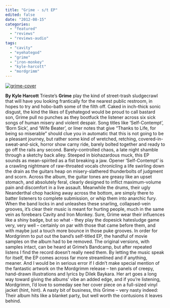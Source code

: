 ```yaml
---
title: "Grime - s/t EP"
edited: false
date: "2012-08-15"
categories:
  - "featured"
  - "reviews"
  - "reviews-audio"
tags:
  - "cavity"
  - "eyehategod"
  - "grime"
  - "iron-monkey"
  - "kyle-harcott"
  - "mordgrimm"
---
```


[![](http://www.hellbound.ca/wp-content/uploads/2012/08/grime-cover.jpg "grime-cover")](http://www.hellbound.ca/2012/08/grime-st-ep/grime-cover/)

**By Kyle Harcott** Trieste’s **Grime** play the kind of street-trash sludgecrawl that will have you looking frantically for the nearest public restroom, in hopes to try and hobo-bath some of the filth off. Caked in inch-thick sonic disgust, the kind the likes of Eyehategod would be proud to call bastard son, Grime pull no punches as they bootfuck the listener across six sick songs of human misery and violent despair. Song titles like ‘Self-Contempt’, ‘Born Sick’, and ‘Wife Beater’, or liner notes that give “Thanks to Life, for being so miserable” should clue you in automatic that this is not going to be a pleasant journey, but rather some kind of wretched, retching, covered-in-sweat-and-sick, horror show carny ride, barely bolted together and ready to go off the rails any second. Barely-controlled chaos, a late night shamble through a sketchy back alley. Steeped in biohazardous muck, this EP sounds as mean-spirited as a fist breaking a jaw. Opener ‘Self-Contempt’ is a crawling nightmare of raw-throated vocals chronicling a life swirling down the drain as the guitars heap on misery-slathered thunderbolts of judgment and scorn. Across the album, the guitar tones are greasy like an upset stomach, and absolutely feral, clearly designed to inflict maximum-volume pain and discomfort in a live assault. Meanwhile the drums, their ugly Neanderthal chop hacking away across the bottom, are simply there to batter listeners to complete submission, or whip them into anarchic fury. When the band locks in and unleashes these snarling, collapsed-vein grooves, it’s clear their music is meant for hurting people, much in the same vein as forebears Cavity and Iron Monkey. Sure, Grime wear their influences like a shiny badge, but so what - they play the dopesick hatesludge game very, very well – certainly on par with those that came before them, and with maybe just a touch more bounce in those puke grooves. In order for Mordgrimm to put out the band’s self-titled EP, the handful of movie samples on the album had to be removed. The original versions, with samples intact, can be heard at Grime’s Bandcamp, but after repeated listens I find the record doesn’t really need them. By letting the music speak for itself, the EP comes across far more streamlined and if anything, meaner. And I would be in serious error if I didn’t make special mention of the fantastic artwork on the Mordgrimm release – ten panels of creepy, hand-drawn illustrations and lyrics by Dilek Baykara. Her art goes a long way toward giving the albums’ vibe an added edge, and if you’re listening, Mordgrimm, I’d love to someday see her cover piece on a full-sized vinyl jacket (hint, hint). A nasty bit of business, this Grime – very nasty indeed: Their album hits like a blanket party, but well worth the contusions it leaves behind.
